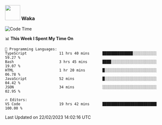 ### <img src="https://media.giphy.com/media/VgCDAzcKvsR6OM0uWg/giphy.gif" width="50"> Waka

  <!--START_SECTION:waka-->
![Code Time](http://img.shields.io/badge/Code%20Time-1%2C289%20hrs%2025%20mins-blue)

📊 **This Week I Spent My Time On** 

```text
💬 Programming Languages: 
TypeScript               11 hrs 40 mins      ██████████████░░░░░░░░░░░   59.27 % 
Bash                     3 hrs 45 mins       ████░░░░░░░░░░░░░░░░░░░░░   19.07 % 
HTML                     1 hr 20 mins        █░░░░░░░░░░░░░░░░░░░░░░░░   06.78 % 
JavaScript               52 mins             █░░░░░░░░░░░░░░░░░░░░░░░░   04.42 % 
JSON                     34 mins             ░░░░░░░░░░░░░░░░░░░░░░░░░   02.95 % 

🔥 Editors: 
VS Code                  19 hrs 42 mins      █████████████████████████   100.00 % 

```


 Last Updated on 22/02/2023 14:02:16 UTC
<!--END_SECTION:waka-->
